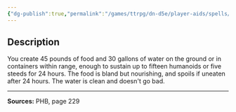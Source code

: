 ```yaml
---
{"dg-publish":true,"permalink":"/games/ttrpg/dn-d5e/player-aids/spells/level-3/create-food-and-water/","tags":["ttrpg/dnd/5e","verbal","somatic","spell"],"noteIcon":""}
---
```



## Description
You create 45 pounds of food and 30 gallons of water on the ground or in containers within range, enough to sustain up to fifteen humanoids or five steeds for 24 hours.
The food is bland but nourishing, and spoils if uneaten after 24 hours.
The water is clean and doesn't go bad.

---

**Sources:** PHB, page 229
